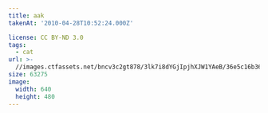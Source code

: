 ```yaml
---
title: aak
takenAt: '2010-04-28T10:52:24.000Z'

license: CC BY-ND 3.0
tags:
  - cat
url: >-
  //images.ctfassets.net/bncv3c2gt878/3lk7i8dYGjIpjhXJW1YAeB/36e5c16b3617de54fb04dd9082bb1497/aak_4559757857_o
size: 63275
image:
  width: 640
  height: 480
---
```

